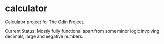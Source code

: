 # calculator

Calculator project for The Odin Project.

Current Status:
Mostly fully functional apart from some minor logic involving decimals, large and negative numbers.